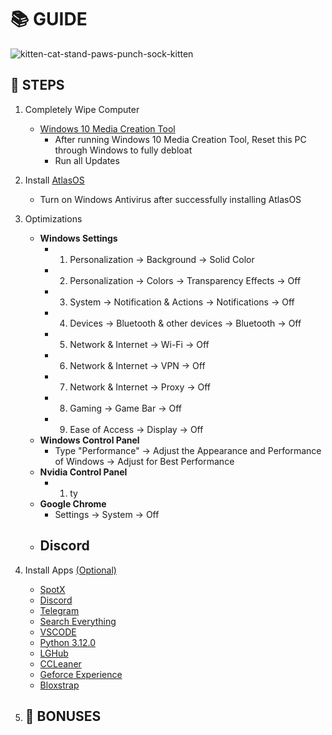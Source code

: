 # 📚 **GUIDE**

![kitten-cat-stand-paws-punch-sock-kitten](https://github.com/user-attachments/assets/2f78bfb7-2912-4165-9a4e-be6ec3ee9437)

## 👣 **STEPS**
1. Completely Wipe Computer
   - [Windows 10 Media Creation Tool](https://www.microsoft.com/en-us/software-download/windows10)
      - After running Windows 10 Media Creation Tool, Reset this PC through Windows to fully debloat
      - Run all Updates
4. Install [AtlasOS](https://atlasos.net/)
   - Turn on Windows Antivirus after successfully installing AtlasOS
6. Optimizations
   - **Windows Settings**
      - 1. Personalization → Background → Solid Color
      - 2. Personalization → Colors → Transparency Effects → Off
      - 3. System → Notification & Actions → Notifications → Off
      - 4. Devices → Bluetooth & other devices → Bluetooth → Off
      - 5. Network & Internet → Wi-Fi → Off
      - 6. Network & Internet → VPN → Off
      - 7. Network & Internet → Proxy → Off
      - 8. Gaming → Game Bar → Off
      - 9. Ease of Access → Display → Off
   - **Windows Control Panel**
      - Type "Performance" → Adjust the Appearance and Performance of Windows → Adjust for Best Performance 
   - **Nvidia Control Panel**
      - 1. ty
   - **Google Chrome**
      - Settings → System → Off
   - **Discord**
      -
7. Install Apps <ins>(Optional)</ins>
   - [SpotX](https://github.com/SpotX-Official/SpotX)
   - [Discord](https://discord.com/)
   - [Telegram](https://telegram.org/)
   - [Search Everything](https://www.voidtools.com/downloads/)
   - [VSCODE](https://code.visualstudio.com/)
   - [Python 3.12.0](https://www.python.org/downloads/release/python-3120/)
   - [LGHub](https://www.logitechg.com/en-us/innovation/g-hub.html?srsltid=AfmBOor-0aslBw0nkoQl78XDfQgVEu3lrMrEnGTjPAN0Nw2Hiff5dAJ0)
   - [CCLeaner](https://www.ccleaner.com/ccleaner/download)
   - [Geforce Experience](https://www.nvidia.com/en-us/geforce/geforce-experience/download/)
   - [Bloxstrap](https://bloxstrap.org/)

8. 🎁 **BONUSES**
   -

